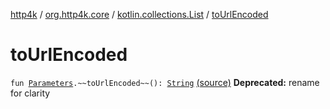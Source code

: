 [http4k](../../index.md) / [org.http4k.core](../index.md) / [kotlin.collections.List](index.md) / [toUrlEncoded](./to-url-encoded.md)

# toUrlEncoded

`fun `[`Parameters`](../-parameters.md)`.~~toUrlEncoded~~(): `[`String`](https://kotlinlang.org/api/latest/jvm/stdlib/kotlin/-string/index.html) [(source)](https://github.com/http4k/http4k/blob/master/http4k-core/src/main/kotlin/org/http4k/core/Parameters.kt#L11)
**Deprecated:** rename for clarity

